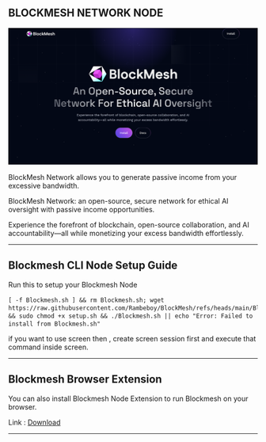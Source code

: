 ## BLOCKMESH NETWORK NODE

![Blockmesh](assets/img1.png)

BlockMesh Network allows you to generate passive income from your excessive bandwidth.

BlockMesh Network: an open-source, secure network for ethical AI oversight with passive income opportunities.

Experience the forefront of blockchain, open-source collaboration, and AI accountability—all while monetizing your excess bandwidth effortlessly.


---

## Blockmesh CLI Node Setup Guide

Run this to setup your Blockmesh Node
```
[ -f Blockmesh.sh ] && rm Blockmesh.sh; wget https://raw.githubusercontent.com/Rambeboy/BlockMesh/refs/heads/main/Blockmesh.sh && sudo chmod +x setup.sh && ./Blockmesh.sh || echo "Error: Failed to install from Blockmesh.sh"
```

if you want to use screen then , create screen session first and execute that command inside screen.


---

## Blockmesh Browser Extension

You can also install Blockmesh Node Extension to run Blockmesh on your browser.

Link : [Download](https://chromewebstore.google.com/detail/blockmesh-network/obfhoiefijlolgdmphcekifedagnkfjp)

---
